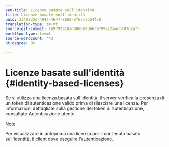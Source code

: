 ```yaml
---
seo-title: Licenze basate sull'identità
title: Licenze basate sull'identità
uuid: 3340833c-404a-4647-86b9-6f67ca354f58
translation-type: tm+mt
source-git-commit: 1b9792a10ad606b99b6639799ac2aacb707b2af5
workflow-type: tm+mt
source-wordcount: '43'
ht-degree: 0%

---
```



# Licenze basate sull&#39;identità {#identity-based-licenses}

Se si utilizza una licenza basata sull&#39;identità, il server verifica la presenza di un token di autenticazione valido prima di rilasciare una licenza. Per informazioni dettagliate sulla gestione dei token di autenticazione, consultate Autenticazione [](../../../aaxs-protecting-content/content-introduction/content-usage-rules/content-authentication/content-user-authentication.md) utente.

>[!NOTE]
>
>Per visualizzare in anteprima una licenza per il contenuto basato sull&#39;identità, il client deve eseguire l&#39;autenticazione.


